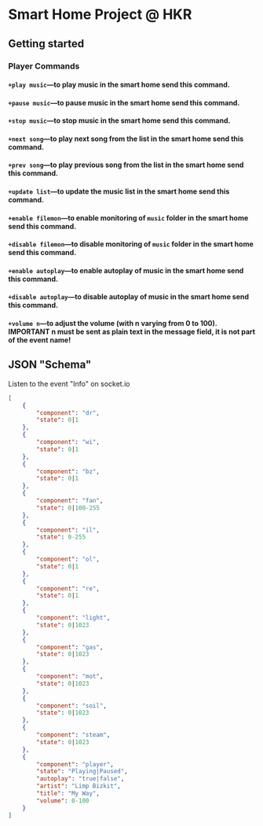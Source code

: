 # Smart Home Project @ HKR

## Getting started

### **Player Commands**
#### `+play music`—to play music in the smart home send this command.
#### `+pause music`—to pause music in the smart home send this command.
#### `+stop music`—to stop music in the smart home send this command.
#### `+next song`—to play next song from the list in the smart home send this command.
#### `+prev song`—to play previous song from the list in the smart home send this command.
#### `+update list`—to update the music list in the smart home send this command.
#### `+enable filemon`—to enable monitoring of `music` folder in the smart home send this command.
#### `+disable filemon`—to disable monitoring of `music` folder in the smart home send this command.
#### `+enable autoplay`—to enable autoplay of music in the smart home send this command.
#### `+disable autoplay`—to disable autoplay of music in the smart home send this command.
#### `+volume n`—to adjust the volume (with n varying from 0 to 100). IMPORTANT n must be sent as plain text in the message field, it is not part of the event name!

## JSON "Schema"

Listen to the event "Info" on socket.io

```json
[
    {
        "component": "dr",
        "state": 0|1
    },
    {
        "component": "wi",
        "state": 0|1
    },
    {
        "component": "bz",
        "state": 0|1
    },
    {
        "component": "fan",
        "state": 0|100-255
    },
    {
        "component": "il",
        "state": 0-255
    },
    {
        "component": "ol",
        "state": 0|1
    },
    {
        "component": "re",
        "state": 0|1
    },
    {
        "component": "light",
        "state": 0|1023
    },
    {
        "component": "gas",
        "state": 0|1023
    },
    {
        "component": "mot",
        "state": 0|1023
    },
    {
        "component": "soil",
        "state": 0|1023
    },
    {
        "component": "steam",
        "state": 0|1023
    },
    {
        "component": "player",
        "state": "Playing|Paused",
        "autoplay": "true|false",
        "artist": "Limp Bizkit",
        "title": "My Way",
        "volume": 0-100
    }
]
```
